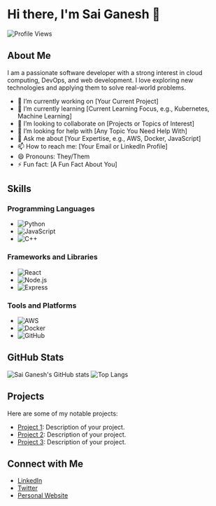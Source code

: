 # Hi there, I'm Sai Ganesh 👋

![Profile Views](https://komarev.com/ghpvc/?username=saiganeshcs&color=green)

## About Me

I am a passionate software developer with a strong interest in cloud computing, DevOps, and web development. I love exploring new technologies and applying them to solve real-world problems.

- 🔭 I’m currently working on [Your Current Project]
- 🌱 I’m currently learning [Current Learning Focus, e.g., Kubernetes, Machine Learning]
- 👯 I’m looking to collaborate on [Projects or Topics of Interest]
- 🤔 I’m looking for help with [Any Topic You Need Help With]
- 💬 Ask me about [Your Expertise, e.g., AWS, Docker, JavaScript]
- 📫 How to reach me: [Your Email or LinkedIn Profile]
- 😄 Pronouns: They/Them
- ⚡ Fun fact: [A Fun Fact About You]

## Skills

### Programming Languages
- ![Python](https://img.shields.io/badge/-Python-3776AB?logo=python&logoColor=white&style=flat)
- ![JavaScript](https://img.shields.io/badge/-JavaScript-F7DF1E?logo=javascript&logoColor=black&style=flat)
- ![C++](https://img.shields.io/badge/-C++-00599C?logo=c%2B%2B&logoColor=white&style=flat)

### Frameworks and Libraries
- ![React](https://img.shields.io/badge/-React-61DAFB?logo=react&logoColor=black&style=flat)
- ![Node.js](https://img.shields.io/badge/-Node.js-339933?logo=node.js&logoColor=white&style=flat)
- ![Express](https://img.shields.io/badge/-Express-000000?logo=express&logoColor=white&style=flat)

### Tools and Platforms
- ![AWS](https://img.shields.io/badge/-AWS-232F3E?logo=amazon-aws&logoColor=white&style=flat)
- ![Docker](https://img.shields.io/badge/-Docker-2496ED?logo=docker&logoColor=white&style=flat)
- ![GitHub](https://img.shields.io/badge/-GitHub-181717?logo=github&logoColor=white&style=flat)

## GitHub Stats

![Sai Ganesh's GitHub stats](https://github-readme-stats.vercel.app/api?username=saiganeshcs&show_icons=true&theme=radical)
![Top Langs](https://github-readme-stats.vercel.app/api/top-langs/?username=saiganeshcs&layout=compact&theme=radical)

## Projects

Here are some of my notable projects:

- [Project 1](https://github.com/saiganeshcs/project1): Description of your project.
- [Project 2](https://github.com/saiganeshcs/project2): Description of your project.
- [Project 3](https://github.com/saiganeshcs/project3): Description of your project.

## Connect with Me

- [LinkedIn](https://www.linkedin.com/in/saiganeshcs)
- [Twitter](https://twitter.com/saiganeshcs)
- [Personal Website](https://saiganeshcs.dev)
